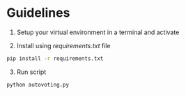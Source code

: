# Guidelines


1. Setup your virtual environment in a terminal and activate

2. Install using *requirements.txt* file
 ```bash
 pip install -r requirements.txt
 ```

3. Run script
```bash
python autovoting.py
``` 